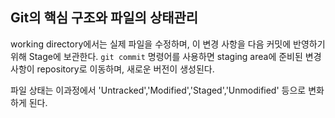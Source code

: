 ## Git의 핵심 구조와 파일의 상태관리
working directory에서는 실제 파일을 수정하며, 이 변경 사항을 다음 커밋에 반영하기 위해 Stage에 보관한다. `git commit` 명령어를 사용하면 staging area에 준비된 변경 사항이 repository로 이동하며, 새로운 버전이 생성된다.

파일 상태는 이과정에서 'Untracked','Modified','Staged','Unmodified' 등으로 변화하게 된다.

